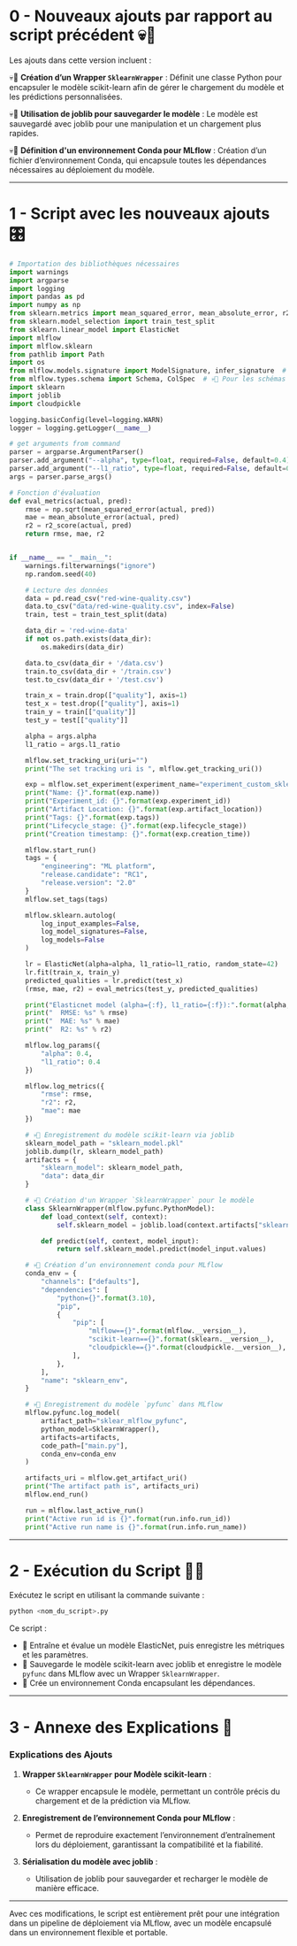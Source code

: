 
# 0 - Nouveaux ajouts par rapport au script précédent 💀🚨

Les ajouts dans cette version incluent :

💀🚨 **Création d’un Wrapper `SklearnWrapper`** : Définit une classe Python pour encapsuler le modèle scikit-learn afin de gérer le chargement du modèle et les prédictions personnalisées.

💀🚨 **Utilisation de joblib pour sauvegarder le modèle** : Le modèle est sauvegardé avec joblib pour une manipulation et un chargement plus rapides.

💀🚨 **Définition d'un environnement Conda pour MLflow** : Création d’un fichier d’environnement Conda, qui encapsule toutes les dépendances nécessaires au déploiement du modèle.

---

# 1 - Script avec les nouveaux ajouts 🎛️

```python
# Importation des bibliothèques nécessaires
import warnings
import argparse
import logging
import pandas as pd
import numpy as np
from sklearn.metrics import mean_squared_error, mean_absolute_error, r2_score
from sklearn.model_selection import train_test_split
from sklearn.linear_model import ElasticNet
import mlflow
import mlflow.sklearn
from pathlib import Path
import os
from mlflow.models.signature import ModelSignature, infer_signature  # 💀🚨 Pour la signature du modèle
from mlflow.types.schema import Schema, ColSpec  # 💀🚨 Pour les schémas d'entrée et de sortie
import sklearn
import joblib
import cloudpickle

logging.basicConfig(level=logging.WARN)
logger = logging.getLogger(__name__)

# get arguments from command
parser = argparse.ArgumentParser()
parser.add_argument("--alpha", type=float, required=False, default=0.4)
parser.add_argument("--l1_ratio", type=float, required=False, default=0.4)
args = parser.parse_args()

# Fonction d'évaluation
def eval_metrics(actual, pred):
    rmse = np.sqrt(mean_squared_error(actual, pred))
    mae = mean_absolute_error(actual, pred)
    r2 = r2_score(actual, pred)
    return rmse, mae, r2


if __name__ == "__main__":
    warnings.filterwarnings("ignore")
    np.random.seed(40)

    # Lecture des données
    data = pd.read_csv("red-wine-quality.csv")
    data.to_csv("data/red-wine-quality.csv", index=False)
    train, test = train_test_split(data)

    data_dir = 'red-wine-data'
    if not os.path.exists(data_dir):
        os.makedirs(data_dir)

    data.to_csv(data_dir + '/data.csv')
    train.to_csv(data_dir + '/train.csv')
    test.to_csv(data_dir + '/test.csv')

    train_x = train.drop(["quality"], axis=1)
    test_x = test.drop(["quality"], axis=1)
    train_y = train[["quality"]]
    test_y = test[["quality"]]

    alpha = args.alpha
    l1_ratio = args.l1_ratio

    mlflow.set_tracking_uri(uri="")
    print("The set tracking uri is ", mlflow.get_tracking_uri())

    exp = mlflow.set_experiment(experiment_name="experiment_custom_sklearn")
    print("Name: {}".format(exp.name))
    print("Experiment_id: {}".format(exp.experiment_id))
    print("Artifact Location: {}".format(exp.artifact_location))
    print("Tags: {}".format(exp.tags))
    print("Lifecycle_stage: {}".format(exp.lifecycle_stage))
    print("Creation timestamp: {}".format(exp.creation_time))

    mlflow.start_run()
    tags = {
        "engineering": "ML platform",
        "release.candidate": "RC1",
        "release.version": "2.0"
    }
    mlflow.set_tags(tags)

    mlflow.sklearn.autolog(
        log_input_examples=False,
        log_model_signatures=False,
        log_models=False
    )

    lr = ElasticNet(alpha=alpha, l1_ratio=l1_ratio, random_state=42)
    lr.fit(train_x, train_y)
    predicted_qualities = lr.predict(test_x)
    (rmse, mae, r2) = eval_metrics(test_y, predicted_qualities)

    print("Elasticnet model (alpha={:f}, l1_ratio={:f}):".format(alpha, l1_ratio))
    print("  RMSE: %s" % rmse)
    print("  MAE: %s" % mae)
    print("  R2: %s" % r2)

    mlflow.log_params({
        "alpha": 0.4,
        "l1_ratio": 0.4
    })

    mlflow.log_metrics({
        "rmse": rmse,
        "r2": r2,
        "mae": mae
    })

    # 💀🚨 Enregistrement du modèle scikit-learn via joblib
    sklearn_model_path = "sklearn_model.pkl"
    joblib.dump(lr, sklearn_model_path)
    artifacts = {
        "sklearn_model": sklearn_model_path,
        "data": data_dir
    }

    # 💀🚨 Création d'un Wrapper `SklearnWrapper` pour le modèle
    class SklearnWrapper(mlflow.pyfunc.PythonModel):
        def load_context(self, context):
            self.sklearn_model = joblib.load(context.artifacts["sklearn_model"])

        def predict(self, context, model_input):
            return self.sklearn_model.predict(model_input.values)

    # 💀🚨 Création d’un environnement conda pour MLflow
    conda_env = {
        "channels": ["defaults"],
        "dependencies": [
            "python={}".format(3.10),
            "pip",
            {
                "pip": [
                    "mlflow=={}".format(mlflow.__version__),
                    "scikit-learn=={}".format(sklearn.__version__),
                    "cloudpickle=={}".format(cloudpickle.__version__),
                ],
            },
        ],
        "name": "sklearn_env",
    }

    # 💀🚨 Enregistrement du modèle `pyfunc` dans MLflow
    mlflow.pyfunc.log_model(
        artifact_path="sklear_mlflow_pyfunc",
        python_model=SklearnWrapper(),
        artifacts=artifacts,
        code_path=["main.py"],
        conda_env=conda_env
    )

    artifacts_uri = mlflow.get_artifact_uri()
    print("The artifact path is", artifacts_uri)
    mlflow.end_run()

    run = mlflow.last_active_run()
    print("Active run id is {}".format(run.info.run_id))
    print("Active run name is {}".format(run.info.run_name))
```

---

# 2 - Exécution du Script 🏃‍♂️

Exécutez le script en utilisant la commande suivante :

```bash
python <nom_du_script>.py
```

Ce script :
- 🚀 Entraîne et évalue un modèle ElasticNet, puis enregistre les métriques et les paramètres.
- 🚀 Sauvegarde le modèle scikit-learn avec joblib et enregistre le modèle `pyfunc` dans MLflow avec un Wrapper `SklearnWrapper`.
- 🚀 Crée un environnement Conda encapsulant les dépendances.

---

# 3 - Annexe des Explications 📖

### Explications des Ajouts

1. **Wrapper `SklearnWrapper` pour Modèle scikit-learn** :
   - Ce wrapper encapsule le modèle, permettant un contrôle précis du chargement et de la prédiction via MLflow.

2. **Enregistrement de l’environnement Conda pour MLflow** :
   - Permet de reproduire exactement l’environnement d’entraînement lors du déploiement, garantissant la compatibilité et la fiabilité.

3. **Sérialisation du modèle avec joblib** :
   - Utilisation de joblib pour sauvegarder et recharger le modèle de manière efficace.

---

Avec ces modifications, le script est entièrement prêt pour une intégration dans un pipeline de déploiement via MLflow, avec un modèle encapsulé dans un environnement flexible et portable.
